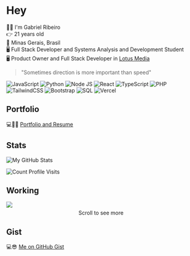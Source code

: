 # Hey

🙋‍♂️ I'm Gabriel Ribeiro  
👉 21 years old  
📍 Minas Gerais, Brasil  
🖥️ Full Stack Developer and Systems Analysis and Development Student  
🖥️ Product Owner and Full Stack Developer in [Lotus Media](https://lts.app.br/)

> "Sometimes direction is more important than speed"

![JavaScript](https://raw.githubusercontent.com/gabriersdev/github-profile/9dc8c0947fdc4a109fe63a4c380f5f52e8962ed5/files/javascript-badge.svg)
![Python](https://raw.githubusercontent.com/gabriersdev/github-profile/9dc8c0947fdc4a109fe63a4c380f5f52e8962ed5/files/python-badge.svg)
![Node JS](https://raw.githubusercontent.com/gabriersdev/github-profile/9dc8c0947fdc4a109fe63a4c380f5f52e8962ed5/files/figma-badge.svg)
![React](https://raw.githubusercontent.com/gabriersdev/github-profile/9dc8c0947fdc4a109fe63a4c380f5f52e8962ed5/files/react-badge.svg)
![TypeScript](https://raw.githubusercontent.com/gabriersdev/github-profile/9dc8c0947fdc4a109fe63a4c380f5f52e8962ed5/files/typescript-badge.svg)
![PHP](https://raw.githubusercontent.com/gabriersdev/github-profile/9dc8c0947fdc4a109fe63a4c380f5f52e8962ed5/files/python-badge.svg)
![TailwindCSS](https://raw.githubusercontent.com/gabriersdev/github-profile/9dc8c0947fdc4a109fe63a4c380f5f52e8962ed5/files/tailwindcss-badge.svg)
![Bootstrap](https://raw.githubusercontent.com/gabriersdev/github-profile/9dc8c0947fdc4a109fe63a4c380f5f52e8962ed5/files/bootstrap-badge.svg)
![SQL](https://raw.githubusercontent.com/gabriersdev/github-profile/9dc8c0947fdc4a109fe63a4c380f5f52e8962ed5/files/sql-badge.svg)
![Vercel](https://raw.githubusercontent.com/gabriersdev/github-profile/9dc8c0947fdc4a109fe63a4c380f5f52e8962ed5/files/vercel-badge.svg)

## Portfolio

💻👨‍💻 [Portfolio and Resume](https://gabriel.lts.app.br/)

## Stats

![My GitHub Stats](https://github-readme-stats.vercel.app/api?username=gabriersdev&show_icons=true&theme=dark)  
<!-- ![My Top Langs](https://github-readme-stats.vercel.app/api/top-langs/?username=gabriersdev&layout=compact&theme=dark) -->
![Count Profile Visits](https://komarev.com/ghpvc/?username=gabriersdev&color=brightgreen&style=for-the-badge&label=Profile+Visits)

## Working

<figure style="padding: 0; margin: 0;">
  <div style="max-height: 300px !important; heigth: 200px; overflow-y: scroll; padding: 0; margin-bottom: 0; display: inline-block">
    <img src="https://github-readme-stats.vercel.app/api/wakatime?username=gabriersdev&theme=dark&display_format=time&layout=compact" style="margin-bottom: 0; padding-bottom: 0">
  </div>
    <figcaption style="text-align: center; margin-top: 5px">Scroll to see more</figcaption>
</figure>

## Gist

💻😎 [Me on GitHub Gist](https://gist.github.com/gabriersdev)
